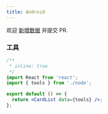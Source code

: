 ```yaml
---
title: Android
---
```


<Alert type="info">
  欢迎 <a href="https://github.com/youngjuning/youngjuning.github.io/edit/main/docs/awesome/android.js">新增数据</a> 并提交 PR.
</Alert>

### 工具

```jsx
/**
 * inline: true
 */
import React from 'react';
import { tools } from './node';

export default () => {
  return <CardList data={tools} />;
};
```
